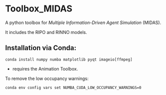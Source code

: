# Toolbox_MIDAS
A python toolbox for *Multiple Information-Driven Agent Simulation* (MIDAS).

It includes the RIPO and RINNO models.

## Installation via Conda:

```
conda install numpy numba matplotlib pyqt imageio[ffmpeg] 
```

+ requires the Animation Toolbox.

To remove the low occupancy warnings:

```
conda env config vars set NUMBA_CUDA_LOW_OCCUPANCY_WARNINGS=0
```